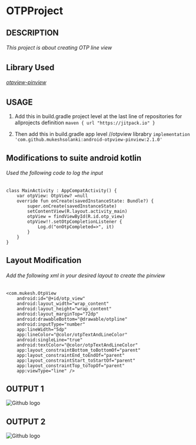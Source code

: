 # OTPProject

## DESCRIPTION

###### This project is about creating OTP line view

## Library Used

###### [otpview-pinview](https://github.com/mukeshsolanki/android-otpview-pinview)

## USAGE

 1. Add this in build.gradle project level at the last line of repositories for allprojects definition
  ```maven { url "https://jitpack.io" }```
  
 2. Then add this in build.gradle app level
  //otpview librabry
    ```implementation 'com.github.mukeshsolanki:android-otpview-pinview:2.1.0' ```

## Modifications to suite android kotlin

###### Used the following code to log the input 

```
class MainActivity : AppCompatActivity() {
    var otpView: OtpView? =null
    override fun onCreate(savedInstanceState: Bundle?) {
        super.onCreate(savedInstanceState)
        setContentView(R.layout.activity_main)
        otpView = findViewById(R.id.otp_view)
        otpView!!.setOtpCompletionListener {
            Log.d("onOtpCompleted=>", it)
        }
    }
}
```


## Layout Modification
###### Add the following xml in your desired layout to create the pinview

    <com.mukesh.OtpView
        android:id="@+id/otp_view"
        android:layout_width="wrap_content"
        android:layout_height="wrap_content"
        android:layout_marginTop="72dp"
        android:drawableBottom="@drawable/otpline"
        android:inputType="number"
        app:lineWidth="5dp"
        app:lineColor="@color/otpTextAndLineColor"
        android:singleLine="true"
        android:textColor="@color/otpTextAndLineColor"
        app:layout_constraintBottom_toBottomOf="parent"
        app:layout_constraintEnd_toEndOf="parent"
        app:layout_constraintStart_toStartOf="parent"
        app:layout_constraintTop_toTopOf="parent"
        app:viewType="line" />
        
        
 ## OUTPUT 1
 
 ![Github logo](https://github.com/sterlingking1990/OTPProject/blob/main/app/src/main/res/drawable/output%20pinview%201.png)
 
 ## OUTPUT 2
 
 ![Github logo](https://github.com/sterlingking1990/OTPProject/blob/main/app/src/main/res/drawable/output%20pinview%202.png) 
